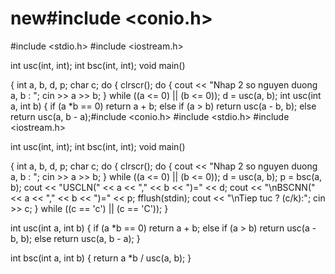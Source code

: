 # new#include <conio.h>
#include <stdio.h>
#include <iostream.h>

int usc(int, int);
int bsc(int, int);
void main()

{
	int a, b, d, p;
	char c;
	do {
		clrscr();
		do { 	cout << "Nhap 2 so nguyen duong a, b : ";
			cin >> a >> b;
		} while ((a <= 0) || (b <= 0));
		d = usc(a, b);
int usc(int a, int b)
{
	if (a *b == 0) return a + b;
	else if (a > b) return usc(a - b, b);
	else return usc(a, b - a);#include <conio.h>
#include <stdio.h>
#include <iostream.h>

int usc(int, int);
int bsc(int, int);
void main()

{
	int a, b, d, p;
	char c;
	do {
		clrscr();
		do { 	cout << "Nhap 2 so nguyen duong a, b : ";
			cin >> a >> b;
		} while ((a <= 0) || (b <= 0));
		d = usc(a, b);
		p = bsc(a, b);
		cout << "USCLN(" << a << "," << b << ")=" << d;
		cout << "\nBSCNN(" << a << "," << b << ")=" << p;
		fflush(stdin);
		cout << "\nTiep tuc ? (c/k):";
		cin >> c;
	} while ((c == 'c') || (c == 'C'));
}

int usc(int a, int b)
{
	if (a *b == 0) return a + b;
	else if (a > b) return usc(a - b, b);
	else return usc(a, b - a);
}

int bsc(int a, int b)
{
	return a *b / usc(a, b);
}
